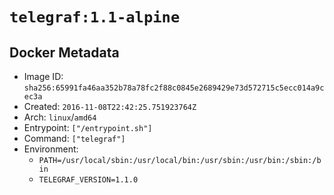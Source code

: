 # `telegraf:1.1-alpine`

## Docker Metadata

- Image ID: `sha256:65991fa46aa352b78a78fc2f88c0845e2689429e73d572715c5ecc014a9cec3a`
- Created: `2016-11-08T22:42:25.751923764Z`
- Arch: `linux`/`amd64`
- Entrypoint: `["/entrypoint.sh"]`
- Command: `["telegraf"]`
- Environment:
  - `PATH=/usr/local/sbin:/usr/local/bin:/usr/sbin:/usr/bin:/sbin:/bin`
  - `TELEGRAF_VERSION=1.1.0`
